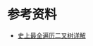 # 参考资料
- [史上最全遍历二叉树详解](https://leetcode-cn.com/problems/binary-tree-preorder-traversal/solution/leetcodesuan-fa-xiu-lian-dong-hua-yan-shi-xbian-2/)